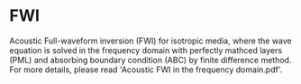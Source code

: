 # FWI
Acoustic Full-waveform inversion (FWI) for isotropic media, where the wave equation is solved in the frequency domain with perfectly mathced layers (PML) and absorbing boundary condition (ABC) by finite difference method.
For more details, please read 'Acoustic FWI in the frequency domain.pdf'.
